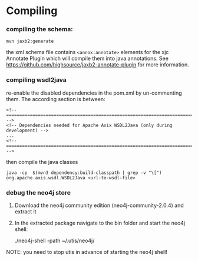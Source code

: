 Compiling
============

### compiling the schema:

    mvn jaxb2:generate

the xml schema file contains ``<annox:annotate>`` elements
for the xjc Annotate Plugin which will compile them into java annotations.
See https://github.com/highsource/jaxb2-annotate-plugin  for more information.

### compiling wsdl2java

re-enable the disabled dependencies in the pom.xml by un-commenting them. The according section is
between:

    <!-- ======================================================================= -->
    <!-- Dependencies needed for Apache Axix WSDL2Java (only during development) -->
    ...
    <!-- ======================================================================= -->
    
then compile the java classes


    java -cp  $(mvn3 dependency:build-classpath | grep -v "\[")  org.apache.axis.wsdl.WSDL2Java <url-to-wsdl-file>
    
### debug the neo4j store

1. Download the neo4j community edition (neo4j-community-2.0.4) and extract it
1. In the extracted package navigate to the bin folder and start the neo4j shell:

    ./neo4j-shell -path ~/.utis/neo4j/

NOTE: you need to stop utis in advance of starting the neo4j shell!
    
    
